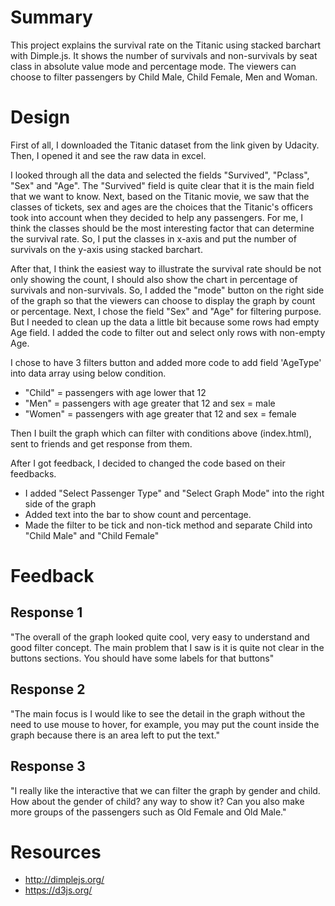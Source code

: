 # Summary

This project explains the survival rate on the Titanic using stacked barchart with Dimple.js. It shows the number of survivals and non-survivals by seat class in absolute value mode and percentage mode. 
The viewers can choose to filter passengers by Child Male, Child Female, Men and Woman.

# Design

First of all, I downloaded the Titanic dataset from the link given by Udacity. Then, I opened it and see the raw data in excel. 

I looked through all the data and selected the fields "Survived", "Pclass", "Sex" and "Age". The "Survived" field is quite clear that it is the main field that we want to know. Next, based on the Titanic movie, we saw that the classes of tickets, sex and ages are the choices that the Titanic's officers took into account when they decided to help any passengers. For me, I think the classes should be the most interesting factor that can determine the survival rate. So, I put the classes in x-axis and put the number of survivals on the y-axis using stacked barchart.

After that, I think the easiest way to illustrate the survival rate should be not only showing the count, I should also show the chart in percentage of survivals and non-survivals. So, I added the "mode" button on the right side of the graph so that the viewers can choose to display the graph by count or percentage. Next, I chose the field "Sex" and "Age" for filtering purpose. But I needed to clean up the data a little bit because some rows had empty Age field. I added the code to filter out and select only rows with non-empty Age. 

I chose to have 3 filters button and added more code to add field 'AgeType' into data array using below condition.
- "Child" = passengers with age lower that 12
- "Men" = passengers with age greater that 12 and sex = male
- "Women" = passengers with age greater that 12 and sex = female

Then I built the graph which can filter with conditions above (index.html), sent to friends and get response from them. 

After I got feedback, I decided to changed the code based on their feedbacks.
- I added "Select Passenger Type" and "Select Graph Mode" into the right side of the graph
- Added text into the bar to show count and percentage.
- Made the filter to be tick and non-tick method and separate Child into "Child Male" and "Child Female"

# Feedback

## Response 1 

"The overall of the graph looked quite cool, very easy to understand and good filter concept. The main problem that I saw is it is quite not clear in the buttons sections. You should have some labels for that buttons"

## Response 2 

"The main focus is I would like to see the detail in the graph without the need to use mouse to hover, for example, you may put the count inside the graph because there is an area left to put the text."

## Response 3 

"I really like the interactive that we can filter the graph by gender and child. How about the gender of child? any way to show it? Can you also make more groups of the passengers such as Old Female and Old Male."

# Resources

- http://dimplejs.org/
- https://d3js.org/